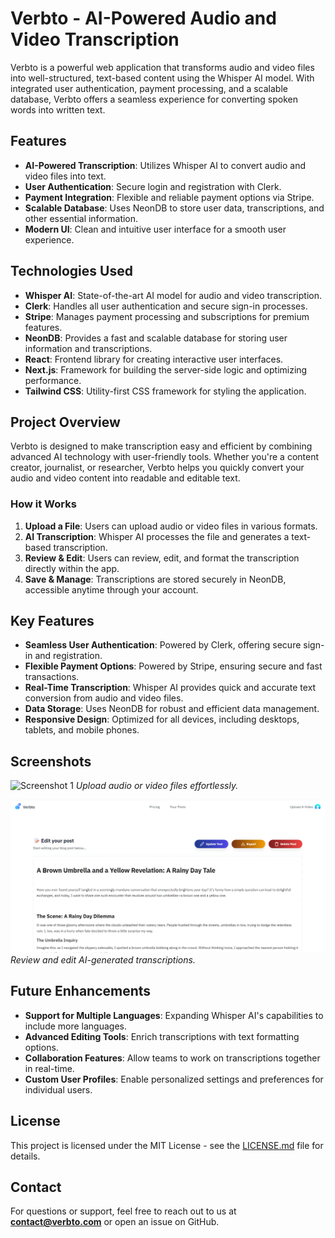 # Verbto - AI-Powered Audio and Video Transcription

Verbto is a powerful web application that transforms audio and video files into well-structured, text-based content using the Whisper AI model. With integrated user authentication, payment processing, and a scalable database, Verbto offers a seamless experience for converting spoken words into written text.

## Features

- **AI-Powered Transcription**: Utilizes Whisper AI to convert audio and video files into text.
- **User Authentication**: Secure login and registration with Clerk.
- **Payment Integration**: Flexible and reliable payment options via Stripe.
- **Scalable Database**: Uses NeonDB to store user data, transcriptions, and other essential information.
- **Modern UI**: Clean and intuitive user interface for a smooth user experience.

## Technologies Used

- **Whisper AI**: State-of-the-art AI model for audio and video transcription.
- **Clerk**: Handles all user authentication and secure sign-in processes.
- **Stripe**: Manages payment processing and subscriptions for premium features.
- **NeonDB**: Provides a fast and scalable database for storing user information and transcriptions.
- **React**: Frontend library for creating interactive user interfaces.
- **Next.js**: Framework for building the server-side logic and optimizing performance.
- **Tailwind CSS**: Utility-first CSS framework for styling the application.

## Project Overview

Verbto is designed to make transcription easy and efficient by combining advanced AI technology with user-friendly tools. Whether you're a content creator, journalist, or researcher, Verbto helps you quickly convert your audio and video content into readable and editable text.

### How it Works

1. **Upload a File**: Users can upload audio or video files in various formats.
2. **AI Transcription**: Whisper AI processes the file and generates a text-based transcription.
3. **Review & Edit**: Users can review, edit, and format the transcription directly within the app.
4. **Save & Manage**: Transcriptions are stored securely in NeonDB, accessible anytime through your account.

## Key Features

- **Seamless User Authentication**: Powered by Clerk, offering secure sign-in and registration.
- **Flexible Payment Options**: Powered by Stripe, ensuring secure and fast transactions.
- **Real-Time Transcription**: Whisper AI provides quick and accurate text conversion from audio and video files.
- **Data Storage**: Uses NeonDB for robust and efficient data management.
- **Responsive Design**: Optimized for all devices, including desktops, tablets, and mobile phones.

## Screenshots

![Screenshot 1](./screenshots/vebrto.png)
*Upload audio or video files effortlessly.*

![Screenshot 2](./screenshots/verbto-post.png)
*Review and edit AI-generated transcriptions.*

## Future Enhancements

- **Support for Multiple Languages**: Expanding Whisper AI's capabilities to include more languages.
- **Advanced Editing Tools**: Enrich transcriptions with text formatting options.
- **Collaboration Features**: Allow teams to work on transcriptions together in real-time.
- **Custom User Profiles**: Enable personalized settings and preferences for individual users.

## License

This project is licensed under the MIT License - see the [LICENSE.md](LICENSE.md) file for details.

## Contact

For questions or support, feel free to reach out to us at **contact@verbto.com** or open an issue on GitHub.


